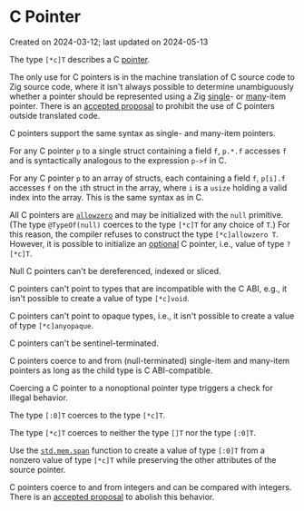 # C Pointer #

Created on 2024-03-12; last updated on 2024-05-13

The type `[*c]T` describes a C [pointer](./pointer.md).

The only use for C pointers is in the machine translation of C source code to Zig source code, where it isn't always possible to determine unambiguously whether a pointer should be represented using a Zig [single](./single-item-pointer.md)- or [many](./many-item-pointer.md)-item pointer. There is an [accepted proposal][ziglang/zig issue 2984] to prohibit the use of C pointers outside translated code.

C pointers support the same syntax as single- and many-item pointers.

For any C pointer `p` to a single struct containing a field `f`, `p.*.f` accesses `f` and is syntactically analogous to the expression `p->f` in C.

For any C pointer `p` to an array of structs, each containing a field `f`, `p[i].f` accesses `f` on the `i`th struct in the array, where `i` is a `usize` holding a valid index into the array. This is the same syntax as in C.

All C pointers are [`allowzero`](./allowzero.md) and may be initialized with the `null` primitive. (The type `@TypeOf(null)` coerces to the type `[*c]T` for any choice of `T`.) For this reason, the compiler refuses to construct the type `[*c]allowzero T`. However, it is possible to initialize an [optional](./optional-pointer.md) C pointer, i.e., value of type `?[*c]T`.

Null C pointers can't be dereferenced, indexed or sliced.

C pointers can't point to types that are incompatible with the C ABI, e.g., it isn't possible to create a value of type `[*c]void`.

C pointers can't point to opaque types, i.e., it isn't possible to create a value of type `[*c]anyopaque`.

C pointers can't be sentinel-terminated.

C pointers coerce to and from (null-terminated) single-item and many-item pointers as long as the child type is C ABI-compatible.

Coercing a C pointer to a nonoptional pointer type triggers a check for illegal behavior.

The type `[:0]T` coerces to the type `[*c]T`.

The type `[*c]T` coerces to neither the type `[]T` nor the type `[:0]T`.

Use the [`std.mem.span`] function to create a value of type `[:0]T` from a nonzero value of type `[*c]T` while preserving the other attributes of the source pointer.

C pointers coerce to and from integers and can be compared with integers. There is an [accepted proposal][ziglang/zig issue 2057] to abolish this behavior.

[`std.mem.span`]: https://github.com/ziglang/zig/blob/0.12.0/lib/std/mem.zig#L780-L797
[ziglang/zig issue 2057]: https://github.com/ziglang/zig/issues/2057
[ziglang/zig issue 2984]: https://github.com/ziglang/zig/issues/2984
